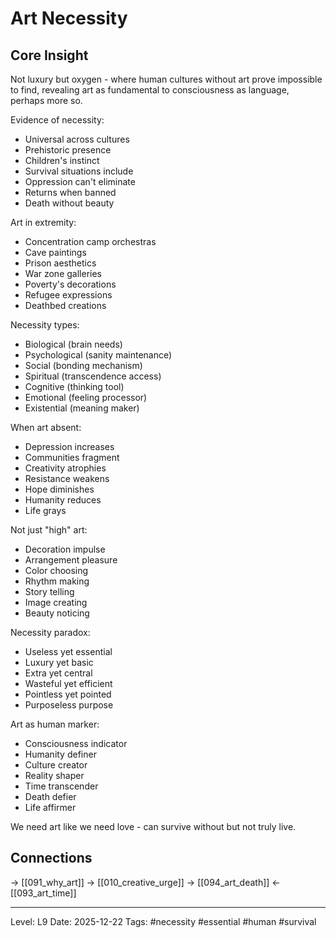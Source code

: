 # Art Necessity

## Core Insight
Not luxury but oxygen - where human cultures without art prove impossible to find, revealing art as fundamental to consciousness as language, perhaps more so.

Evidence of necessity:
- Universal across cultures
- Prehistoric presence
- Children's instinct
- Survival situations include
- Oppression can't eliminate
- Returns when banned
- Death without beauty

Art in extremity:
- Concentration camp orchestras
- Cave paintings
- Prison aesthetics
- War zone galleries
- Poverty's decorations
- Refugee expressions
- Deathbed creations

Necessity types:
- Biological (brain needs)
- Psychological (sanity maintenance)
- Social (bonding mechanism)
- Spiritual (transcendence access)
- Cognitive (thinking tool)
- Emotional (feeling processor)
- Existential (meaning maker)

When art absent:
- Depression increases
- Communities fragment
- Creativity atrophies
- Resistance weakens
- Hope diminishes
- Humanity reduces
- Life grays

Not just "high" art:
- Decoration impulse
- Arrangement pleasure
- Color choosing
- Rhythm making
- Story telling
- Image creating
- Beauty noticing

Necessity paradox:
- Useless yet essential
- Luxury yet basic
- Extra yet central
- Wasteful yet efficient
- Pointless yet pointed
- Purposeless purpose

Art as human marker:
- Consciousness indicator
- Humanity definer
- Culture creator
- Reality shaper
- Time transcender
- Death defier
- Life affirmer

We need art like we need love - can survive without but not truly live.

## Connections
→ [[091_why_art]]
→ [[010_creative_urge]]
→ [[094_art_death]]
← [[093_art_time]]

---
Level: L9
Date: 2025-12-22
Tags: #necessity #essential #human #survival